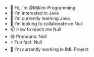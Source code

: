 - 👋 Hi, I’m @Mjkim-Programming
- 👀 I’m interested in Java
- 🌱 I’m currently learning Java
- 💞️ I’m looking to collaborate on Null
- 📫 How to reach me Null
- 😄 Pronouns: Null
- ⚡ Fun fact: Null
- 🎈 I'm currently working in IML Project

<!---
Mjkim-Programming/Mjkim-Programming is a ✨ special ✨ repository because its `README.md` (this file) appears on your GitHub profile.
You can click the Preview link to take a look at your changes.
--->
